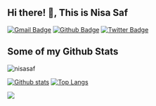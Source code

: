 ## Hi there! 👋, This is Nisa Saf
[![Gmail Badge](https://img.shields.io/badge/-khairunnisasyahfitri@gmail.com-c14438?style=flat&logo=Gmail&logoColor=white&link=mailto:nisasaff99@gmail.com)](mailto:nisasaff99@gmail.com) [![Github Badge](https://img.shields.io/badge/-nisasaf-grey?style=flat&logo=github&logoColor=white&link=https://github.com/nisasaf/)](https://www.github.com/nisasaf/) [![Twitter Badge](https://img.shields.io/badge/-nisasaaff-00acee?style=flat&logo=twitter&logoColor=white&link=https://twitter.com/nisasaaff/)](https://www.twitter.com/nisasaaff/) 
## Some of my Github Stats
<p align=left> <img src=https://komarev.com/ghpvc/?username=nisasaf alt=nisasaf /> </p>

[![Github stats](https://github-readme-stats.vercel.app/api?username=nisasaf&show_icons=true&include_all_commits=true)](https://github.com/nisasaf/github-readme-stats)
[![Top Langs](https://github-readme-stats.vercel.app/api/top-langs/?username=nisasaf&layout=compact)](https://github.com/nisasaf/github-readme-stats)


<img src=https://res.cloudinary.com/practicaldev/image/fetch/s--5SXqnWZ2--/c_imagga_scale,f_auto,fl_progressive,h_420,q_66,w_1000/https://dev-to-uploads.s3.amazonaws.com/i/2ciu6mo6r9x9zyverc10.gif>
